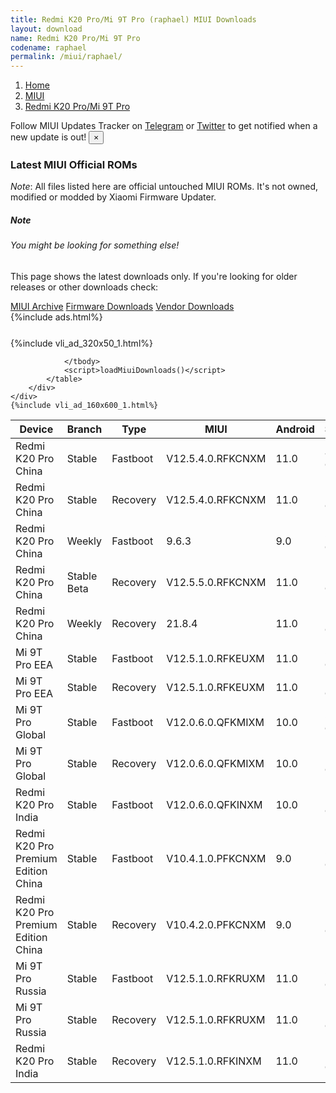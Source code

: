 ```yaml
---
title: Redmi K20 Pro/Mi 9T Pro (raphael) MIUI Downloads
layout: download
name: Redmi K20 Pro/Mi 9T Pro
codename: raphael
permalink: /miui/raphael/
---
```

<nav aria-label="breadcrumb">
    <ol class="breadcrumb">
        <li class="breadcrumb-item"><a href="/">Home</a></li>
        <li class="breadcrumb-item"><a href="/miui/">MIUI</a></li>
        <li class="breadcrumb-item active" aria-current="page"><a href="/miui/raphael/">Redmi K20 Pro/Mi 9T Pro</a></li>
    </ol>
</nav>
<div class="alert alert-primary alert-dismissible fade show" role="alert">
    Follow MIUI Updates Tracker on <a href="https://t.me/MIUIUpdatesTracker" class="alert-link">Telegram</a>
     or <a href="https://twitter.com/MiFwUpdater" class="alert-link">Twitter</a> to get notified when a new update is out!
    <button type="button" class="close" data-dismiss="alert" aria-label="Close">
        <span aria-hidden="true">&times;</span>
    </button>
</div>

### Latest MIUI Official ROMs
*Note*: All files listed here are official untouched MIUI ROMs. It's not owned, modified or modded by Xiaomi Firmware Updater.
<div class="card">
  <div class="card-body">
    <h5 class="card-title">Note</h5>
    <h6 class="card-subtitle mb-2 text-muted">You might be looking for something else!</h6>
    <p class="card-text">This page shows the latest downloads only.
     If you're looking for older releases or other downloads check:</p>
    <a href="/archive/miui/raphael/" class="card-link">MIUI Archive</a>
    <a href="/firmware/raphael/" class="card-link">Firmware Downloads</a>
    <a href="/vendor/raphael/" class="card-link">Vendor Downloads</a>
  </div>
</div>
{%include ads.html%}
<div class="row justify-content-center">
    <div class="col-10">
        <div class="table-responsive-md" style="margin-top: 25px;">
            {%include vli_ad_320x50_1.html%}
            <table id="miui" class="display dt-responsive nowrap compact table table-striped table-hover table-sm">
                <thead class="thead-dark">
                    <tr>
                        <th data-ref="device">Device</th>
                        <th data-ref="branch">Branch</th>
                        <th data-ref="type">Type</th>
                        <th data-ref="miui">MIUI</th>
                        <th data-ref="android">Android</th>
                        <th data-ref="size">Size</th>
                        <th data-ref="size">Date</th>
                        <th data-ref="link">Link</th>
                    </tr>
                </thead>
                <tbody>
                <tr><td>Redmi K20 Pro China</td><td>Stable</td><td>Fastboot</td><td>V12.5.4.0.RFKCNXM</td><td>11.0</td><td>4.0 GB</td><td>2021-05-21</td><td><a href="/miui/raphael/stable/V12.5.4.0.RFKCNXM/">Download</a></td></tr>
<tr><td>Redmi K20 Pro China</td><td>Stable</td><td>Recovery</td><td>V12.5.4.0.RFKCNXM</td><td>11.0</td><td>2.8 GB</td><td>2021-05-27</td><td><a href="/miui/raphael/stable/V12.5.4.0.RFKCNXM/">Download</a></td></tr>
<tr><td>Redmi K20 Pro China</td><td>Weekly</td><td>Fastboot</td><td>9.6.3</td><td>9.0</td><td>3.0 GB</td><td>2019-06-03</td><td><a href="/miui/raphael/weekly/9.6.3/">Download</a></td></tr>
<tr><td>Redmi K20 Pro China</td><td>Stable Beta</td><td>Recovery</td><td>V12.5.5.0.RFKCNXM</td><td>11.0</td><td>2.8 GB</td><td>2021-07-30</td><td><a href="/miui/raphael/stable beta/V12.5.5.0.RFKCNXM/">Download</a></td></tr>
<tr><td>Redmi K20 Pro China</td><td>Weekly</td><td>Recovery</td><td>21.8.4</td><td>11.0</td><td>2.8 GB</td><td>2021-08-05</td><td><a href="/miui/raphael/weekly/21.8.4/">Download</a></td></tr>
<tr><td>Mi 9T Pro EEA</td><td>Stable</td><td>Fastboot</td><td>V12.5.1.0.RFKEUXM</td><td>11.0</td><td>3.3 GB</td><td>2021-06-26</td><td><a href="/miui/raphael/stable/V12.5.1.0.RFKEUXM/">Download</a></td></tr>
<tr><td>Mi 9T Pro EEA</td><td>Stable</td><td>Recovery</td><td>V12.5.1.0.RFKEUXM</td><td>11.0</td><td>2.7 GB</td><td>2021-07-06</td><td><a href="/miui/raphael/stable/V12.5.1.0.RFKEUXM/">Download</a></td></tr>
<tr><td>Mi 9T Pro Global</td><td>Stable</td><td>Fastboot</td><td>V12.0.6.0.QFKMIXM</td><td>10.0</td><td>3.0 GB</td><td>2021-06-10</td><td><a href="/miui/raphael/stable/V12.0.6.0.QFKMIXM/">Download</a></td></tr>
<tr><td>Mi 9T Pro Global</td><td>Stable</td><td>Recovery</td><td>V12.0.6.0.QFKMIXM</td><td>10.0</td><td>2.5 GB</td><td>2021-06-12</td><td><a href="/miui/raphael/stable/V12.0.6.0.QFKMIXM/">Download</a></td></tr>
<tr><td>Redmi K20 Pro India</td><td>Stable</td><td>Fastboot</td><td>V12.0.6.0.QFKINXM</td><td>10.0</td><td>3.0 GB</td><td>2021-06-27</td><td><a href="/miui/raphaelin/stable/V12.0.6.0.QFKINXM/">Download</a></td></tr>
<tr><td>Redmi K20 Pro Premium Edition China</td><td>Stable</td><td>Fastboot</td><td>V10.4.1.0.PFKCNXM</td><td>9.0</td><td>3.4 GB</td><td>2019-08-27</td><td><a href="/miui/raphaels/stable/V10.4.1.0.PFKCNXM/">Download</a></td></tr>
<tr><td>Redmi K20 Pro Premium Edition China</td><td>Stable</td><td>Recovery</td><td>V10.4.2.0.PFKCNXM</td><td>9.0</td><td>2.6 GB</td><td>2019-09-29</td><td><a href="/miui/raphaels/stable/V10.4.2.0.PFKCNXM/">Download</a></td></tr>
<tr><td>Mi 9T Pro Russia</td><td>Stable</td><td>Fastboot</td><td>V12.5.1.0.RFKRUXM</td><td>11.0</td><td>3.3 GB</td><td>2021-07-06</td><td><a href="/miui/raphael/stable/V12.5.1.0.RFKRUXM/">Download</a></td></tr>
<tr><td>Mi 9T Pro Russia</td><td>Stable</td><td>Recovery</td><td>V12.5.1.0.RFKRUXM</td><td>11.0</td><td>2.7 GB</td><td>2021-07-15</td><td><a href="/miui/raphael/stable/V12.5.1.0.RFKRUXM/">Download</a></td></tr>
<tr><td>Redmi K20 Pro India</td><td>Stable</td><td>Recovery</td><td>V12.5.1.0.RFKINXM</td><td>11.0</td><td>2.5 GB</td><td>2021-07-09</td><td><a href="/miui/raphaelin/stable/V12.5.1.0.RFKINXM/">Download</a></td></tr>

                </tbody>
                <script>loadMiuiDownloads()</script>
            </table>
        </div>
    </div>
    {%include vli_ad_160x600_1.html%}
</div>
